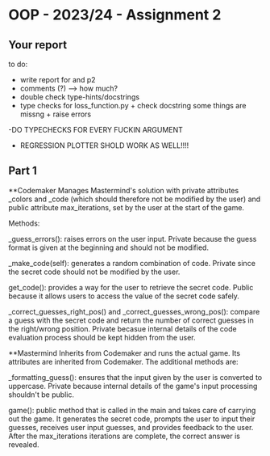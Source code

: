 # OOP - 2023/24 - Assignment 2


## Your report
to do:
- write report for and p2
- comments (?) --> how much?
- double check type-hints/docstrings
- type checks for loss_function.py + check docstring some things are missng + raise errors

-DO TYPECHECKS FOR EVERY FUCKIN ARGUMENT
- REGRESSION PLOTTER SHOLD WORK AS WELL!!!!

## Part 1

**Codemaker
Manages Mastermind's solution with private attributes _colors and _code (which should therefore not be modified by the user) and public attribute max_iterations, set by the user at the start of the game.

Methods:

_guess_errors(): raises errors on the user input. Private because the guess format is given at the beginning and should not be modified.

_make_code(self): generates a random combination of code. Private since the secret code should not be modified by the user.

get_code(): provides a way for the user to retrieve the secret code. Public because it allows users to access the value of the secret code safely.

_correct_guesses_right_pos() and _correct_guesses_wrong_pos(): compare a guess with the secret code and return the number of correct guesses in the right/wrong position. Private becasue internal details of the code evaluation process should be kept hidden from the user.

**Mastermind
Inherits from Codemaker and runs the actual game. Its attributes are inherited from Codemaker.
The additional methods are:

_formatting_guess(): ensures that the input given by the user is converted to uppercase. Private because internal details of the game's input processing shouldn't be public.

game(): public method that is called in the main and takes care of carrying out the game. It generates the secret code, prompts the user to input their guesses, receives user input guesses, and provides feedback to the user. After the max_iterations iterations are complete, the correct answer is revealed.
